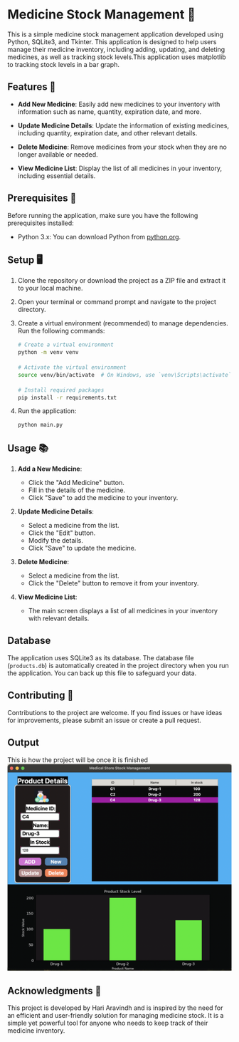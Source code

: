 # Medicine Stock Management :hospital:

This is a simple medicine stock management application developed using Python, SQLite3, and Tkinter. This application is designed to help users manage their medicine inventory, including adding, updating, and deleting medicines, as well as tracking stock levels.This application uses matplotlib to tracking stock levels in a bar graph.

## Features :dart: 

- **Add New Medicine**: Easily add new medicines to your inventory with information such as name, quantity, expiration date, and more.

- **Update Medicine Details**: Update the information of existing medicines, including quantity, expiration date, and other relevant details.

- **Delete Medicine**: Remove medicines from your stock when they are no longer available or needed.

- **View Medicine List**: Display the list of all medicines in your inventory, including essential details.


## Prerequisites :thought_balloon:

Before running the application, make sure you have the following prerequisites installed:

- Python 3.x: You can download Python from [python.org](https://www.python.org/downloads/).

## Setup :desktop_computer:

1. Clone the repository or download the project as a ZIP file and extract it to your local machine.

2. Open your terminal or command prompt and navigate to the project directory.

3. Create a virtual environment (recommended) to manage dependencies. Run the following commands:

   ```bash
   # Create a virtual environment
   python -m venv venv

   # Activate the virtual environment
   source venv/bin/activate  # On Windows, use `venv\Scripts\activate`

   # Install required packages
   pip install -r requirements.txt
   ```

4. Run the application:

   ```bash
   python main.py
   ```

## Usage :books:

1. **Add a New Medicine**:
   - Click the "Add Medicine" button.
   - Fill in the details of the medicine.
   - Click "Save" to add the medicine to your inventory.

2. **Update Medicine Details**:
   - Select a medicine from the list.
   - Click the "Edit" button.
   - Modify the details.
   - Click "Save" to update the medicine.

3. **Delete Medicine**:
   - Select a medicine from the list.
   - Click the "Delete" button to remove it from your inventory.

5. **View Medicine List**:
   - The main screen displays a list of all medicines in your inventory with relevant details.


## Database

The application uses SQLite3 as its database. The database file (`products.db`) is automatically created in the project directory when you run the application. You can back up this file to safeguard your data.

## Contributing :star_struck:

Contributions to the project are welcome. If you find issues or have ideas for improvements, please submit an issue or create a pull request.


## Output

This is how the project will be once it is finished
![OUTPUT](https://github.com/HariAr2/Medicine-stock-Management/blob/main/Project/ss.png)



## Acknowledgments :medal_sports:

This project is developed by Hari Aravindh and is inspired by the need for an efficient and user-friendly solution for managing medicine stock. It is a simple yet powerful tool for anyone who needs to keep track of their medicine inventory.
